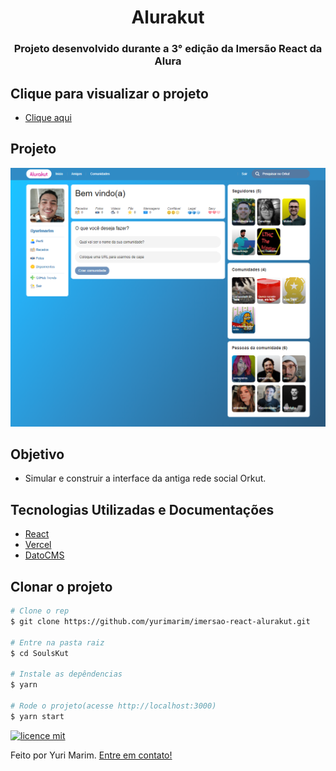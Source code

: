 <h1 align="center">Alurakut</h1>
<h3 align="center">Projeto desenvolvido durante a 3° edição da Imersão React da Alura</h3>

## Clique para visualizar o projeto

- [Clique aqui](https://imersao-react-alurakut-roan.vercel.app)

## Projeto

![image info](./assets/img/alurakut.png)

## Objetivo

- Simular e construir a interface da antiga rede social Orkut.

## Tecnologias Utilizadas e Documentações

- [React](https://pt-br.reactjs.org/docs/getting-started.html)
- [Vercel](https://vercel.com/docs)
- [DatoCMS](https://www.datocms.com/docs)

## Clonar o projeto

```bash
# Clone o rep
$ git clone https://github.com/yurimarim/imersao-react-alurakut.git

# Entre na pasta raiz
$ cd SoulsKut

# Instale as depêndencias
$ yarn

# Rode o projeto(acesse http://localhost:3000)
$ yarn start
```

[![licence mit](https://img.shields.io/badge/licence-MIT-blue.svg?style=flat-square)](https://github.com/yurimarim/imersao-react-alurakut/blob/main/LICENSE.txt)

Feito por Yuri Marim. [Entre em contato!](https://www.linkedin.com/in/yuri-marim-6b6130197/)
